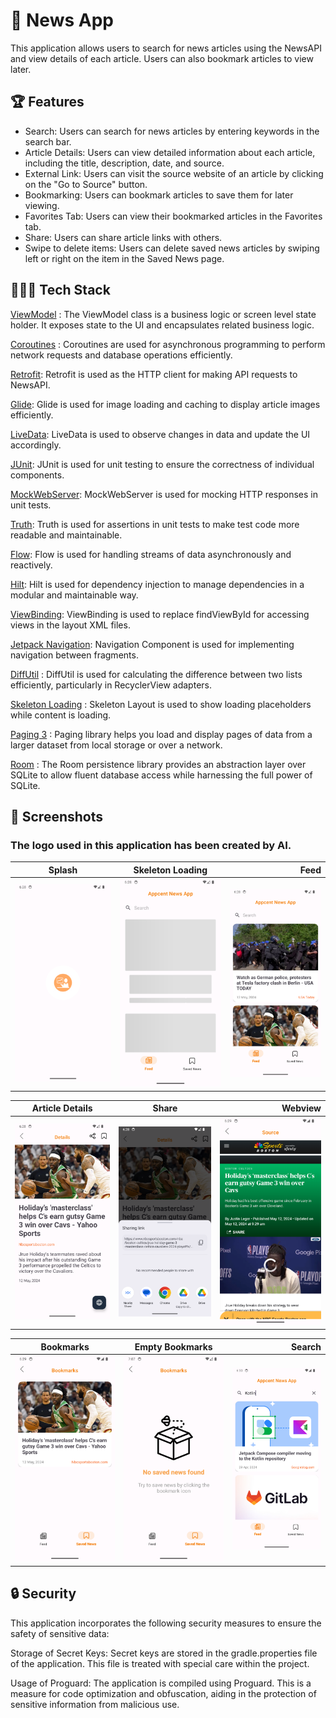 
# 📰 News App

This application allows users to search for news articles using the NewsAPI and view details of each article. Users can also bookmark articles to view later.

## 🏆 Features
 - Search: Users can search for news articles by entering keywords in the search bar.
 - Article Details: Users can view detailed information about each article, including the title, description, date, and source.
 - External Link: Users can visit the source website of an article by clicking on the "Go to Source" button.
 - Bookmarking: Users can bookmark articles to save them for later viewing.
 - Favorites Tab: Users can view their bookmarked articles in the Favorites tab.
 - Share: Users can share article links with others.
 - Swipe to delete items: Users can delete saved news articles by swiping left or right on the item in the Saved News page.


## 👩🏻‍💻 Tech Stack

[ViewModel](https://developer.android.com/topic/libraries/architecture/viewmodel) : The ViewModel class is a business logic or screen level state holder. It exposes state to the UI and encapsulates related business logic.

[Coroutines](https://developer.android.com/kotlin/coroutines) : Coroutines are used for asynchronous programming to perform network requests and database operations efficiently.

[Retrofit](https://github.com/square/retrofit): Retrofit is used as the HTTP client for making API requests to NewsAPI.

[Glide](https://github.com/bumptech/glide): Glide is used for image loading and caching to display article images efficiently.

[LiveData](https://developer.android.com/topic/libraries/architecture/livedata): LiveData is used to observe changes in data and update the UI accordingly.

[JUnit](https://junit.org/junit5/): JUnit is used for unit testing to ensure the correctness of individual components.

[MockWebServer](https://github.com/square/okhttp/tree/master/mockwebserver): MockWebServer is used for mocking HTTP responses in unit tests.

[Truth](https://truth.dev/): Truth is used for assertions in unit tests to make test code more readable and maintainable.

[Flow](https://developer.android.com/kotlin/flow): Flow is used for handling streams of data asynchronously and reactively.

[Hilt](https://developer.android.com/training/dependency-injection/hilt-android): Hilt is used for dependency injection to manage dependencies in a modular and maintainable way.

[ViewBinding](https://developer.android.com/topic/libraries/view-binding): ViewBinding is used to replace findViewById for accessing views in the layout XML files.

[Jetpack Navigation](https://developer.android.com/guide/navigation): Navigation Component is used for implementing navigation between fragments.

[DiffUtil](https://developer.android.com/reference/androidx/recyclerview/widget/DiffUtil) : DiffUtil is used for calculating the difference between two lists efficiently, particularly in RecyclerView adapters.

[Skeleton Loading](https://github.com/Faltenreich/SkeletonLayout) : Skeleton Layout is used to show loading placeholders while content is loading.

[Paging 3](https://developer.android.com/topic/libraries/architecture/paging/v3-overview) : Paging library helps you load and display pages of data from a larger dataset from local storage or over a network. 

[Room](https://developer.android.com/training/data-storage/room) : The Room persistence library provides an abstraction layer over SQLite to allow fluent database access while harnessing the full power of SQLite.


## 📱 Screenshots
### The logo used in this application has been created by AI.
| Splash       | Skeleton Loading         | Feed       |
| ------------- |:-------------:| -----:|
| <img src="screenshots/splash.png" width="300px"> </img>      | <img src="screenshots/skeleton.png" width="300px"> </img> |<img src="screenshots/feed.png" width="300px"> </img> |



| Article Details        | Share           | Webview   |
| ------------- |:-------------:| -----:|
| <img src="screenshots/details.png" width="300px"> </img>      | <img src="screenshots/share.png" width="300px"> </img> |<img src="screenshots/webview.png" width="300px"> </img> |


| Bookmarks        | Empty Bookmarks           | Search
| ------------- |:-------------:| -----:|
| <img src="screenshots/savedScreen.png" width="300px"> </img>      | <img src="screenshots/emptySaved.png" width="300px"> </img> |<img src="screenshots/search.png" width="300px"> </img> |


## 🔒 Security

This application incorporates the following security measures to ensure the safety of sensitive data:

Storage of Secret Keys: Secret keys are stored in the gradle.properties file of the application. This file is treated with special care within the project.

Usage of Proguard: The application is compiled using Proguard. This is a measure for code optimization and obfuscation, aiding in the protection of sensitive information from malicious use.
